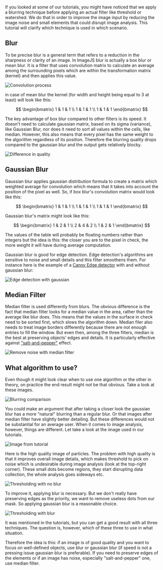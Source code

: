 If you looked at some of our tutorials, you might have noticed that we apply a blurring technique before applying an actual filter like threshold or watershed. We do that in order to improve the image input by reducing the image noise and small elements that could disrupt image analysis. This tutorial will clarify which technique is used in which scenario.

## Blur

To be precise blur is a general term that refers to a reduction in the sharpness or clarity of an image. In ImageJS blur is actually a box blur or mean blur. It is a filter that uses convolution matrix to calculate an average among the surrounding pixels which are within the transformation matrix (kernel) and then applies this value.

![Convolution process](./images/blurring/2D_Convolution_Animation.gif)

in case of mean blur the kernel (for width and height being equal to 3 at least) will look like this:

$$
\begin{bmatrix}
1 & 1 & 1 \\
1 & 1 & 1 \\
1 & 1 & 1
\end{bmatrix}
$$

The key advantage of box blur compared to other filters is its speed. It doesn't need to calculate gaussian matrix, based on its sigma (variance), like Gaussian Blur, nor does it need to sort all values within the cells, like median.
However, this also means that every pixel has the same weight to the algorithm regardless of its position. Therefore the blurring quality drops compared to the gaussian blur and the output gets relatively blocky.

![Difference in quality](./images/blurring/MBvsGB.png)

## Gaussian Blur

Gaussian blur applies gaussian distribution formula to create a matrix which weighted average for convolution which means that it takes into account the position of the pixel as well. So, if box blur's convolution matrix would look like this:

$$
\begin{bmatrix}
1 & 1 & 1 \\
1 & 1 & 1 \\
1 & 1 & 1
\end{bmatrix}
$$

Gaussian blur's matrix might look like this:

$$
\begin{bmatrix}
1 & 2 & 1 \\
2 & 4 & 2 \\
1 & 2 & 1
\end{bmatrix}
$$

The values of the table will probably be floating numbers rather than integers but the idea is this: the closer you are to the pixel in check, the more weight it will have during average computation.

Gaussian blur is good for edge detection. Edge detection's algorithms are sensitive to noise and small details and this filter smoothens them. For instance here is the example of a [Canny Edge detector](../Features/Morphology/Canny%20Edge%20Detector.md 'internal link on canny edge detector') with and without gaussian blur:

![Edge detection with gaussian](./images/blurring/lennaCED.png)

## Median Filter

Median filter is used differently from blurs. The obvious difference is the fact that median filter looks for a median value in the area, rather than the average like blur does. This means that the values in the surface in check need to be sorted first, which slows the algorithm down. Median filer also needs to treat image borders differently because there are not enough entries to fill the window. But even then, among the three filters, median is the best at preserving objects' edges and details.
It is particularly effective against ["salt-and-pepper"](https://en.wikipedia.org/wiki/Salt-and-pepper_noise 'wikipedia link on salt and pepper') effect.

![Remove noise with median filter](./images/blurring/tigersBlur.png)

## What algorithm to use?

Even though it might look clear when to use one algorithm or the other in theory, on practice the end result might not be that obvious.
Take a look at these images.

![Blurring comparison](./images/blurring/blurringComp.png)

You could make an argument that after taking a closer look the gaussian blur has a more "natural" blurring than a regular blur. Or that images after median filter have slightly better detailing. But these differences would not be substantial for an average user.
When it comes to image analysis, however, things are different. Let take a look at the image used in our tutorials.

![Image from tutorial](./images/blurring/imgTest.jpg)

Here is the high quality image of particles. The problem with high quality is that it improves overall image details, which makes threshold to pick on noise which is undesirable during image analysis (look at the top-right corner). These small dots become regions, they start disrupting data collection, the whole analysis goes sideways etc.

![Thresholding with no blur](./images/blurring/isodataNoBlur.jpg)

To improve it, applying blur is necessary. But we don't really have preserving edges as the priority, we want to remove useless dots from our mask. So applying gaussian blur is a reasonable choice.

![Thresholding with blur](./images/blurring/isodataBlur.jpg)

It was mentioned in the tutorials, but you can get a good result with all three techniques. The question is, however, which of these three to use in what situation.

Therefore the idea is this: if an image is of good quality and you want to focus on well-defined objects, use blur or gaussian blur (if speed is not a pressing issue gaussian blur is preferable). If you need to preserve edges of the elements or if an image has noise, especially "salt-and-pepper" one, use median filter.
